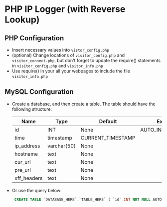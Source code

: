 # PHP IP Logger (with Reverse Lookup)

## PHP Configuration
+ Insert necessary values into ```vistor_config.php```
+ (optional) Change locations of ```visitor_config.php``` and ```visitor_connect.php```, but don't forget to update the require() statements in ```visitor_config.php``` and ```visitor_info.php```
+ Use require() in your all your webpages to include the file ```visitor_info.php```

## MySQL Configuration
+ Create a database, and then create a table. The table should have the following structure:

    |Name|Type|Default|Extra|
    |---|---|---|---|
    id|INT|None|AUTO_INCREMENT
    time|timestamp|CURRENT_TIMESTAMP|
    ip_address|varchar(50)|None
    hostname|text|None
    cur_url|text|None
    pre_url|text|None
    xff_headers|text|None

+ Or use the query below:

    ```sql
     CREATE TABLE `DATABASE_HERE`.`TABLE_HERE` ( `id` INT NOT NULL AUTO_INCREMENT , `time` TIMESTAMP NOT NULL DEFAULT CURRENT_TIMESTAMP , `ip_address` VARCHAR(50) NOT NULL , `hostname` VARCHAR(100) NOT NULL , `cur_url` TEXT NOT NULL , `pre_url` TEXT NOT NULL , `xff_headers` TEXT NOT NULL , PRIMARY KEY (`id`)) ENGINE = InnoDB CHARSET=utf8 COLLATE utf8_general_ci; 
     ```
